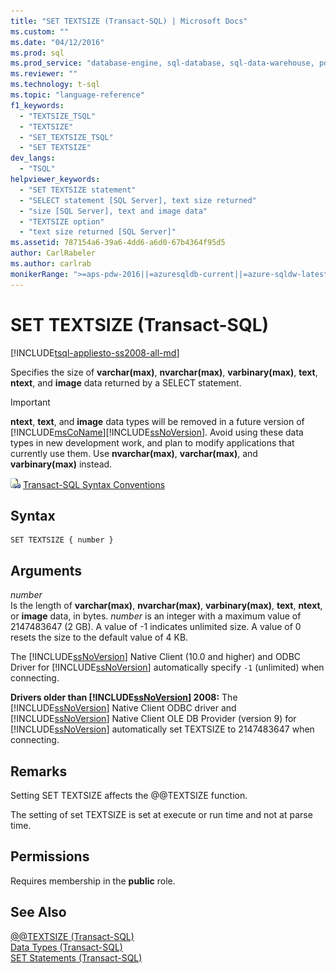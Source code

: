 ```yaml
---
title: "SET TEXTSIZE (Transact-SQL) | Microsoft Docs"
ms.custom: ""
ms.date: "04/12/2016"
ms.prod: sql
ms.prod_service: "database-engine, sql-database, sql-data-warehouse, pdw"
ms.reviewer: ""
ms.technology: t-sql
ms.topic: "language-reference"
f1_keywords: 
  - "TEXTSIZE_TSQL"
  - "TEXTSIZE"
  - "SET_TEXTSIZE_TSQL"
  - "SET TEXTSIZE"
dev_langs: 
  - "TSQL"
helpviewer_keywords: 
  - "SET TEXTSIZE statement"
  - "SELECT statement [SQL Server], text size returned"
  - "size [SQL Server], text and image data"
  - "TEXTSIZE option"
  - "text size returned [SQL Server]"
ms.assetid: 787154a6-39a6-4dd6-a6d0-67b4364f95d5
author: CarlRabeler
ms.author: carlrab
monikerRange: ">=aps-pdw-2016||=azuresqldb-current||=azure-sqldw-latest||>=sql-server-2016||=sqlallproducts-allversions||>=sql-server-linux-2017||=azuresqldb-mi-current"
---
```

# SET TEXTSIZE (Transact-SQL)
[!INCLUDE[tsql-appliesto-ss2008-all-md](../../includes/tsql-appliesto-ss2008-all-md.md)]

  Specifies the size of **varchar(max)**, **nvarchar(max)**, **varbinary(max)**, **text**, **ntext**, and **image** data returned by a SELECT statement.  
  
> [!IMPORTANT]
>  **ntext**, **text**, and **image** data types will be removed in a future version of [!INCLUDE[msCoName](../../includes/msconame-md.md)][!INCLUDE[ssNoVersion](../../includes/ssnoversion-md.md)]. Avoid using these data types in new development work, and plan to modify applications that currently use them. Use **nvarchar(max)**, **varchar(max)**, and **varbinary(max)** instead.  
  
 ![Topic link icon](../../database-engine/configure-windows/media/topic-link.gif "Topic link icon") [Transact-SQL Syntax Conventions](../../t-sql/language-elements/transact-sql-syntax-conventions-transact-sql.md)  
  
## Syntax  
  
```  
SET TEXTSIZE { number }   
```  
  
## Arguments  
 *number*  
 Is the length of **varchar(max)**, **nvarchar(max)**, **varbinary(max)**, **text**, **ntext**, or **image** data, in bytes. *number* is an integer with a maximum value of 2147483647 (2 GB).  A value of -1 indicates unlimited size. A value of 0 resets the size to the default value of 4 KB.  
  
 The [!INCLUDE[ssNoVersion](../../includes/ssnoversion-md.md)] Native Client (10.0 and higher) and ODBC Driver for [!INCLUDE[ssNoVersion](../../includes/ssnoversion-md.md)] automatically specify `-1` (unlimited) when connecting.  
  
 **Drivers older than [!INCLUDE[ssNoVersion](../../includes/ssnoversion-md.md)] 2008:** The [!INCLUDE[ssNoVersion](../../includes/ssnoversion-md.md)] Native Client ODBC driver and [!INCLUDE[ssNoVersion](../../includes/ssnoversion-md.md)] Native Client OLE DB Provider (version 9) for [!INCLUDE[ssNoVersion](../../includes/ssnoversion-md.md)] automatically set TEXTSIZE to 2147483647 when connecting.  
  
## Remarks  
 Setting SET TEXTSIZE affects the @@TEXTSIZE function.  
  
 The setting of set TEXTSIZE is set at execute or run time and not at parse time.  
  
## Permissions  
 Requires membership in the **public** role.  
  
## See Also  
 [@@TEXTSIZE &#40;Transact-SQL&#41;](../../t-sql/functions/textsize-transact-sql.md)   
 [Data Types &#40;Transact-SQL&#41;](../../t-sql/data-types/data-types-transact-sql.md)   
 [SET Statements &#40;Transact-SQL&#41;](../../t-sql/statements/set-statements-transact-sql.md)  
  
  
